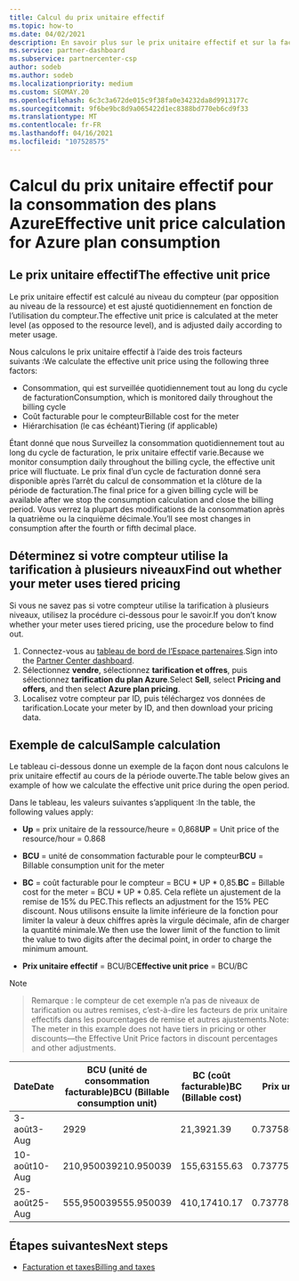 ```yaml
---
title: Calcul du prix unitaire effectif
ms.topic: how-to
ms.date: 04/02/2021
description: En savoir plus sur le prix unitaire effectif et sur la façon dont il est calculé. Cet article contient également un exemple de calcul.
ms.service: partner-dashboard
ms.subservice: partnercenter-csp
author: sodeb
ms.author: sodeb
ms.localizationpriority: medium
ms.custom: SEOMAY.20
ms.openlocfilehash: 6c3c3a672de015c9f38fa0e34232da8d9913177c
ms.sourcegitcommit: 9f6be9bc8d9a065422d1ec8388bd770eb6cd9f33
ms.translationtype: MT
ms.contentlocale: fr-FR
ms.lasthandoff: 04/16/2021
ms.locfileid: "107528575"
---
```

# <a name="effective-unit-price-calculation-for-azure-plan-consumption"></a><span data-ttu-id="2df8a-104">Calcul du prix unitaire effectif pour la consommation des plans Azure</span><span class="sxs-lookup"><span data-stu-id="2df8a-104">Effective unit price calculation for Azure plan consumption</span></span>

## <a name="the-effective-unit-price"></a><span data-ttu-id="2df8a-105">Le prix unitaire effectif</span><span class="sxs-lookup"><span data-stu-id="2df8a-105">The effective unit price</span></span>

<span data-ttu-id="2df8a-106">Le prix unitaire effectif est calculé au niveau du compteur (par opposition au niveau de la ressource) et est ajusté quotidiennement en fonction de l’utilisation du compteur.</span><span class="sxs-lookup"><span data-stu-id="2df8a-106">The effective unit price is calculated at the meter level (as opposed to the resource level), and is adjusted daily according to meter usage.</span></span>

<span data-ttu-id="2df8a-107">Nous calculons le prix unitaire effectif à l’aide des trois facteurs suivants :</span><span class="sxs-lookup"><span data-stu-id="2df8a-107">We calculate the effective unit price using the following three factors:</span></span>

- <span data-ttu-id="2df8a-108">Consommation, qui est surveillée quotidiennement tout au long du cycle de facturation</span><span class="sxs-lookup"><span data-stu-id="2df8a-108">Consumption, which is monitored daily throughout the billing cycle</span></span>
- <span data-ttu-id="2df8a-109">Coût facturable pour le compteur</span><span class="sxs-lookup"><span data-stu-id="2df8a-109">Billable cost for the meter</span></span>
- <span data-ttu-id="2df8a-110">Hiérarchisation (le cas échéant)</span><span class="sxs-lookup"><span data-stu-id="2df8a-110">Tiering (if applicable)</span></span>

<span data-ttu-id="2df8a-111">Étant donné que nous Surveillez la consommation quotidiennement tout au long du cycle de facturation, le prix unitaire effectif varie.</span><span class="sxs-lookup"><span data-stu-id="2df8a-111">Because we monitor consumption daily throughout the billing cycle, the effective unit price will fluctuate.</span></span> <span data-ttu-id="2df8a-112">Le prix final d’un cycle de facturation donné sera disponible après l’arrêt du calcul de consommation et la clôture de la période de facturation.</span><span class="sxs-lookup"><span data-stu-id="2df8a-112">The final price for a given billing cycle will be available after we stop the consumption calculation and close the billing period.</span></span> <span data-ttu-id="2df8a-113">Vous verrez la plupart des modifications de la consommation après la quatrième ou la cinquième décimale.</span><span class="sxs-lookup"><span data-stu-id="2df8a-113">You’ll see most changes in consumption after the fourth or fifth decimal place.</span></span>

## <a name="find-out-whether-your-meter-uses-tiered-pricing"></a><span data-ttu-id="2df8a-114">Déterminez si votre compteur utilise la tarification à plusieurs niveaux</span><span class="sxs-lookup"><span data-stu-id="2df8a-114">Find out whether your meter uses tiered pricing</span></span>

<span data-ttu-id="2df8a-115">Si vous ne savez pas si votre compteur utilise la tarification à plusieurs niveaux, utilisez la procédure ci-dessous pour le savoir.</span><span class="sxs-lookup"><span data-stu-id="2df8a-115">If you don’t know whether your meter uses tiered pricing, use the procedure below to find out.</span></span> 

1. <span data-ttu-id="2df8a-116">Connectez-vous au [tableau de bord de l’Espace partenaires](https://partner.microsoft.com/dashboard/).</span><span class="sxs-lookup"><span data-stu-id="2df8a-116">Sign into the [Partner Center dashboard](https://partner.microsoft.com/dashboard/).</span></span>
2. <span data-ttu-id="2df8a-117">Sélectionnez **vendre**, sélectionnez **tarification et offres**, puis sélectionnez **tarification du plan Azure**.</span><span class="sxs-lookup"><span data-stu-id="2df8a-117">Select **Sell**, select **Pricing and offers**, and then select **Azure plan pricing**.</span></span>
3. <span data-ttu-id="2df8a-118">Localisez votre compteur par ID, puis téléchargez vos données de tarification.</span><span class="sxs-lookup"><span data-stu-id="2df8a-118">Locate your meter by ID, and then download your pricing data.</span></span> 

## <a name="sample-calculation"></a><span data-ttu-id="2df8a-119">Exemple de calcul</span><span class="sxs-lookup"><span data-stu-id="2df8a-119">Sample calculation</span></span>

<span data-ttu-id="2df8a-120">Le tableau ci-dessous donne un exemple de la façon dont nous calculons le prix unitaire effectif au cours de la période ouverte.</span><span class="sxs-lookup"><span data-stu-id="2df8a-120">The table below gives an example of how we calculate the effective unit price during the open period.</span></span>

<span data-ttu-id="2df8a-121">Dans le tableau, les valeurs suivantes s’appliquent :</span><span class="sxs-lookup"><span data-stu-id="2df8a-121">In the table, the following values apply:</span></span> 

- <span data-ttu-id="2df8a-122">**Up** = prix unitaire de la ressource/heure = 0,868</span><span class="sxs-lookup"><span data-stu-id="2df8a-122">**UP** = Unit price of the resource/hour = 0.868</span></span>

- <span data-ttu-id="2df8a-123">**BCU** = unité de consommation facturable pour le compteur</span><span class="sxs-lookup"><span data-stu-id="2df8a-123">**BCU** = Billable consumption unit for the meter</span></span>

- <span data-ttu-id="2df8a-124">**BC** = coût facturable pour le compteur = BCU \* UP \* 0,85.</span><span class="sxs-lookup"><span data-stu-id="2df8a-124">**BC** = Billable cost for the meter = BCU \* UP \* 0.85.</span></span> <span data-ttu-id="2df8a-125">Cela reflète un ajustement de la remise de 15% du PEC.</span><span class="sxs-lookup"><span data-stu-id="2df8a-125">This reflects an adjustment for the 15% PEC discount.</span></span> <span data-ttu-id="2df8a-126">Nous utilisons ensuite la limite inférieure de la fonction pour limiter la valeur à deux chiffres après la virgule décimale, afin de charger la quantité minimale.</span><span class="sxs-lookup"><span data-stu-id="2df8a-126">We then use the lower limit of the function to limit the value to two digits after the decimal point, in order to charge the minimum amount.</span></span> 

- <span data-ttu-id="2df8a-127">**Prix unitaire effectif** = BCU/BC</span><span class="sxs-lookup"><span data-stu-id="2df8a-127">**Effective unit price** = BCU/BC</span></span>

>[!NOTE]

><span data-ttu-id="2df8a-128">Remarque : le compteur de cet exemple n’a pas de niveaux de tarification ou autres remises, c’est-à-dire les facteurs de prix unitaire effectifs dans les pourcentages de remise et autres ajustements.</span><span class="sxs-lookup"><span data-stu-id="2df8a-128">Note: The meter in this example does not have tiers in pricing or other discounts—the Effective Unit Price factors in discount percentages and other adjustments.</span></span>


| <span data-ttu-id="2df8a-129">Date</span><span class="sxs-lookup"><span data-stu-id="2df8a-129">Date</span></span> | <span data-ttu-id="2df8a-130">BCU (unité de consommation facturable)</span><span class="sxs-lookup"><span data-stu-id="2df8a-130">BCU (Billable consumption unit)</span></span> | <span data-ttu-id="2df8a-131">BC (coût facturable)</span><span class="sxs-lookup"><span data-stu-id="2df8a-131">BC (Billable cost)</span></span> | <span data-ttu-id="2df8a-132">Prix unitaire effectif</span><span class="sxs-lookup"><span data-stu-id="2df8a-132">Effective unit price</span></span> |
| ------ | ----------- | ----------- | ----------- |  
| <span data-ttu-id="2df8a-133">3-août</span><span class="sxs-lookup"><span data-stu-id="2df8a-133">3-Aug</span></span> | <span data-ttu-id="2df8a-134">29</span><span class="sxs-lookup"><span data-stu-id="2df8a-134">29</span></span> | <span data-ttu-id="2df8a-135">21,39</span><span class="sxs-lookup"><span data-stu-id="2df8a-135">21.39</span></span> | <span data-ttu-id="2df8a-136">0.737586206896552</span><span class="sxs-lookup"><span data-stu-id="2df8a-136">0.737586206896552</span></span> |
| <span data-ttu-id="2df8a-137">10-août</span><span class="sxs-lookup"><span data-stu-id="2df8a-137">10-Aug</span></span> | <span data-ttu-id="2df8a-138">210,950039</span><span class="sxs-lookup"><span data-stu-id="2df8a-138">210.950039</span></span> | <span data-ttu-id="2df8a-139">155,63</span><span class="sxs-lookup"><span data-stu-id="2df8a-139">155.63</span></span> | <span data-ttu-id="2df8a-140">0.737757626107858</span><span class="sxs-lookup"><span data-stu-id="2df8a-140">0.737757626107858</span></span> |
| <span data-ttu-id="2df8a-141">25-août</span><span class="sxs-lookup"><span data-stu-id="2df8a-141">25-Aug</span></span> | <span data-ttu-id="2df8a-142">555,950039</span><span class="sxs-lookup"><span data-stu-id="2df8a-142">555.950039</span></span> | <span data-ttu-id="2df8a-143">410,17</span><span class="sxs-lookup"><span data-stu-id="2df8a-143">410.17</span></span> | <span data-ttu-id="2df8a-144">0.737782122900436</span><span class="sxs-lookup"><span data-stu-id="2df8a-144">0.737782122900436</span></span> |

## <a name="next-steps"></a><span data-ttu-id="2df8a-145">Étapes suivantes</span><span class="sxs-lookup"><span data-stu-id="2df8a-145">Next steps</span></span>

- [<span data-ttu-id="2df8a-146">Facturation et taxes</span><span class="sxs-lookup"><span data-stu-id="2df8a-146">Billing and taxes</span></span>](billing.md)
